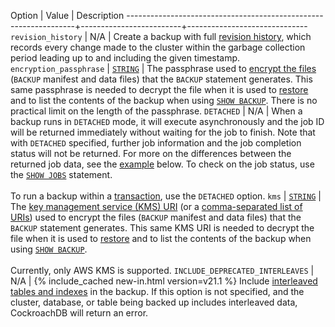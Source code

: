  Option                                                          | Value                   | Description
-----------------------------------------------------------------+-------------------------+------------------------------
`revision_history`<a name="with-revision-history"></a>           | N/A                     | Create a backup with full [revision history](take-backups-with-revision-history-and-restore-from-a-point-in-time.html), which records every change made to the cluster within the garbage collection period leading up to and including the given timestamp.
`encryption_passphrase`<a name="with-encryption-passphrase"></a> | [`STRING`](string.html) | The passphrase used to [encrypt the files](take-and-restore-encrypted-backups.html) (`BACKUP` manifest and data files) that the `BACKUP` statement generates. This same passphrase is needed to decrypt the file when it is used to [restore](take-and-restore-encrypted-backups.html) and to list the contents of the backup when using [`SHOW BACKUP`](show-backup.html). There is no practical limit on the length of the passphrase.
`DETACHED`                                                       | N/A                     |  When a backup runs in `DETACHED` mode, it will execute asynchronously and the job ID will be returned immediately without waiting for the job to finish. Note that with `DETACHED` specified, further job information and the job completion status will not be returned. For more on the differences between the returned job data, see the [example](backup.html#run-a-backup-asynchronously) below. To check on the job status, use the [`SHOW JOBS`](show-jobs.html) statement. <br><br>To run a backup within a [transaction](transactions.html), use the `DETACHED` option.
`kms`                                                            | [`STRING`](string.html) |  The [key management service (KMS) URI](take-and-restore-encrypted-backups.html#aws-kms-uri-format) (or a [comma-separated list of URIs](take-and-restore-encrypted-backups.html#take-a-backup-with-multi-region-encryption)) used to encrypt the files (`BACKUP` manifest and data files) that the `BACKUP` statement generates. This same KMS URI is needed to decrypt the file when it is used to [restore](take-and-restore-encrypted-backups.html#restore-from-an-encrypted-backup-with-aws-kms) and to list the contents of the backup when using [`SHOW BACKUP`](show-backup.html). <br/><br/>Currently, only AWS KMS is supported.
`INCLUDE_DEPRECATED_INTERLEAVES` <a name="include-deprecated-interleaves"></a> | N/A       |  {% include_cached new-in.html version=v21.1 %} Include [interleaved tables and indexes](interleave-in-parent.html) in the backup. If this option is not specified, and the cluster, database, or table being backed up includes interleaved data, CockroachDB will return an error.
